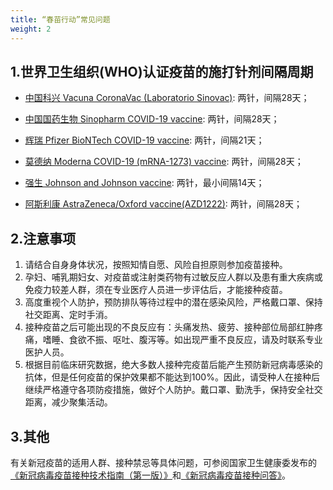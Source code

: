 ```yaml
---
title: “春苗行动”常见问题
weight: 2
---
```


## 1.世界卫生组织(WHO)认证疫苗的施打针剂间隔周期

* [中国科兴 Vacuna CoronaVac (Laboratorio Sinovac)](https://www.who.int/news-room/feature-stories/detail/the-sinovac-covid-19-vaccine-what-you-need-to-know): 两针，间隔28天；

* [中国国药生物 Sinopharm COVID-19 vaccine](https://www.who.int/news-room/feature-stories/detail/the-sinopharm-covid-19-vaccine-what-you-need-to-know): 两针，间隔28天；

* [辉瑞 Pfizer BioNTech COVID-19 vaccine](https://www.who.int/news-room/feature-stories/detail/who-can-take-the-pfizer-biontech-covid-19--vaccine): 两针，间隔21天；

* [莫德纳 Moderna COVID-19 (mRNA-1273) vaccine](https://www.who.int/news-room/feature-stories/detail/the-moderna-covid-19-mrna-1273-vaccine-what-you-need-to-know): 两针，间隔28天；

* [强生 Johnson and Johnson vaccine](https://www.who.int/news-room/feature-stories/detail/the-j-j-covid-19-vaccine-what-you-need-to-know): 两针，最小间隔14天；

* [阿斯利康 AstraZeneca/Oxford vaccine(AZD1222)](https://www.who.int/news-room/feature-stories/detail/the-oxford-astrazeneca-covid-19-vaccine-what-you-need-to-know): 两针，间隔28天；

## 2.注意事项

  1. 请结合自身身体状况，按照知情自愿、风险自担原则参加疫苗接种。
  2. 孕妇、哺乳期妇女、对疫苗或注射类药物有过敏反应人群以及患有重大疾病或免疫力较差人群，须在专业医疗人员进一步评估后，才能接种疫苗。
  3. 高度重视个人防护，预防排队等待过程中的潜在感染风险，严格戴口罩、保持社交距离、定时手消。
  4. 接种疫苗之后可能出现的不良反应有：头痛发热、疲劳、接种部位局部红肿疼痛，嗜睡、食欲不振、呕吐、腹泻等。如出现严重不良反应，请及时联系专业医护人员。
  5. 根据目前临床研究数据，绝大多数人接种完疫苗后能产生预防新冠病毒感染的抗体，但是任何疫苗的保护效果都不能达到100%。因此，请受种人在接种后继续严格遵守各项防疫措施，做好个人防护。戴口罩、勤洗手，保持安全社交距离，减少聚集活动。

## 3.其他

有关新冠疫苗的适用人群、接种禁忌等具体问题，可参阅国家卫生健康委发布的[《新冠病毒疫苗接种技术指南（第一版）》](http://www.nhc.gov.cn/xcs/yqfkdt/202103/c2febfd04fc5498f916b1be080905771.shtml)和[《新冠病毒疫苗接种问答》](http://www.nhc.gov.cn/wjw/hygq/202104/8e62004e41d648d5a084b3fb7bf098ea.shtml)。
